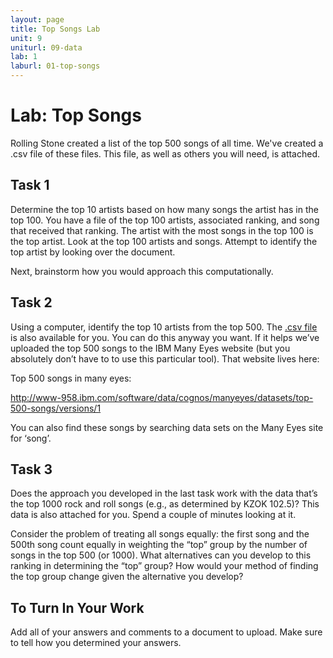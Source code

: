 ```yaml
---
layout: page
title: Top Songs Lab
unit: 9
uniturl: 09-data
lab: 1
laburl: 01-top-songs
---
```

 

Lab: Top Songs
==============

Rolling Stone created a list of the top 500 songs of all time. We've created a .csv file of these files. This file, as well as others you will need, is attached.

Task 1
------
Determine the top 10 artists based on how many songs the artist has in the top 100. You have a file of the top 100 artists, associated ranking, and song that received that ranking. The artist with the most songs in the top 100 is the top artist. Look at the top 100 artists and songs. Attempt to identify the top artist by looking over the document.

Next, brainstorm how you would approach this computationally.

Task 2
------
Using a computer, identify the top 10 artists from the top 500. The [.csv file](top500.csv) is also available for you. You can do this anyway you want. If it helps we’ve uploaded the top 500 songs to the IBM Many Eyes website (but you absolutely don’t have to to use this particular tool). That website lives here:

Top 500 songs in many eyes:

http://www-958.ibm.com/software/data/cognos/manyeyes/datasets/top-500-songs/versions/1

You can also find these songs by searching data sets on the Many Eyes site for ‘song’.

Task 3
------
Does the approach you developed in the last task work with the data that’s the top 1000 rock and roll songs (e.g., as determined by KZOK 102.5)? This data is also attached for you. Spend a couple of minutes looking at it.

Consider the problem of treating all songs equally: the first song and the 500th song count equally in weighting the “top” group by the number of songs in the top 500 (or 1000). What alternatives can you develop to this ranking in determining the “top” group? How would your method of finding the top group change given the alternative you develop?

To Turn In Your Work
--------------------
Add all of your answers and comments to a document to upload. Make sure to tell how you determined your answers.

